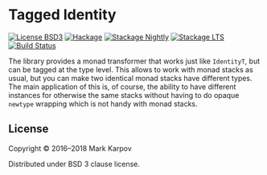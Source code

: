 # Tagged Identity

[![License BSD3](https://img.shields.io/badge/license-BSD3-brightgreen.svg)](http://opensource.org/licenses/BSD-3-Clause)
[![Hackage](https://img.shields.io/hackage/v/tagged-identity.svg?style=flat)](https://hackage.haskell.org/package/tagged-identity)
[![Stackage Nightly](http://stackage.org/package/tagged-identity/badge/nightly)](http://stackage.org/nightly/package/tagged-identity)
[![Stackage LTS](http://stackage.org/package/tagged-identity/badge/lts)](http://stackage.org/lts/package/tagged-identity)
[![Build Status](https://travis-ci.org/mrkkrp/tagged-identity.svg?branch=master)](https://travis-ci.org/mrkkrp/tagged-identity)

The library provides a monad transformer that works just like `IdentityT`,
but can be tagged at the type level. This allows to work with monad stacks
as usual, but you can make two identical monad stacks have different types.
The main application of this is, of course, the ability to have different
instances for otherwise the same stacks without having to do opaque
`newtype` wrapping which is not handy with monad stacks.

## License

Copyright © 2016–2018 Mark Karpov

Distributed under BSD 3 clause license.
